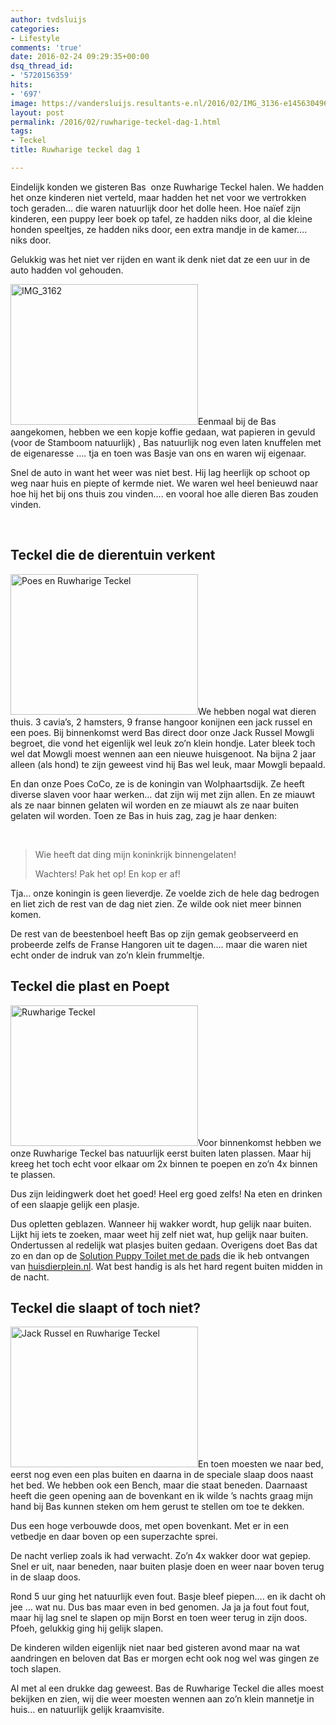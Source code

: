 ```yaml
---
author: tvdsluijs
categories:
- Lifestyle
comments: 'true'
date: 2016-02-24 09:29:35+00:00
dsq_thread_id:
- '5720156359'
hits:
- '697'
image: https://vandersluijs.resultants-e.nl/2016/02/IMG_3136-e1456304961732-825x501.jpg
layout: post
permalink: /2016/02/ruwharige-teckel-dag-1.html
tags:
- Teckel
title: Ruwharige teckel dag 1

---
```

Eindelijk konden we gisteren Bas  onze Ruwharige Teckel halen. We hadden het onze kinderen niet verteld, maar hadden het net voor we vertrokken toch geraden&#8230; die waren natuurlijk door het dolle heen. Hoe naïef zijn kinderen, een puppy leer boek op tafel, ze hadden niks door, al die kleine honden speeltjes, ze hadden niks door, een extra mandje in de kamer&#8230;. niks door.

Gelukkig was het niet ver rijden en want ik denk niet dat ze een uur in de auto hadden vol gehouden.<!--more-->

<img class="alignleft size-medium wp-image-2473" src="https://vandersluijs.resultants-e.nl/2016/02/IMG_3162-300x225.jpg" alt="IMG_3162" width="300" height="225" srcset="https://vandersluijs.resultants-e.nl/2016/02/IMG_3162-300x225.jpg 300w, https://vandersluijs.resultants-e.nl/2016/02/IMG_3162-768x576.jpg 768w, https://vandersluijs.resultants-e.nl/2016/02/IMG_3162-1024x768.jpg 1024w, https://vandersluijs.resultants-e.nl/2016/02/IMG_3162.jpg 1200w" sizes="(max-width: 300px) 100vw, 300px" />Eenmaal bij de Bas aangekomen, hebben we een kopje koffie gedaan, wat papieren in gevuld (voor de Stamboom natuurlijk) , Bas natuurlijk nog even laten knuffelen met de eigenaresse &#8230;. tja en toen was Basje van ons en waren wij eigenaar.

Snel de auto in want het weer was niet best. Hij lag heerlijk op schoot op weg naar huis en piepte of kermde niet. We waren wel heel benieuwd naar hoe hij het bij ons thuis zou vinden&#8230;. en vooral hoe alle dieren Bas zouden vinden.

&nbsp;

## Teckel die de dierentuin verkent

<img class="wp-image-2468 size-medium alignleft" src="https://vandersluijs.resultants-e.nl/2016/02/IMG_3133-e1456315329461-300x225.jpg" alt="Poes en Ruwharige Teckel" width="300" height="225" srcset="https://vandersluijs.resultants-e.nl/2016/02/IMG_3133-e1456315329461-300x225.jpg 300w, https://vandersluijs.resultants-e.nl/2016/02/IMG_3133-e1456315329461-768x576.jpg 768w, https://vandersluijs.resultants-e.nl/2016/02/IMG_3133-e1456315329461-1024x768.jpg 1024w, https://vandersluijs.resultants-e.nl/2016/02/IMG_3133-e1456315329461.jpg 1200w" sizes="(max-width: 300px) 100vw, 300px" />We hebben nogal wat dieren thuis. 3 cavia&#8217;s, 2 hamsters, 9 franse hangoor konijnen een jack russel en een poes. Bij binnenkomst werd Bas direct door onze Jack Russel Mowgli begroet, die vond het eigenlijk wel leuk zo&#8217;n klein hondje. Later bleek toch wel dat Mowgli moest wennen aan een nieuwe huisgenoot. Na bijna 2 jaar alleen (als hond) te zijn geweest vind hij Bas wel leuk, maar Mowgli bepaald.

En dan onze Poes CoCo, ze is de koningin van Wolphaartsdijk. Ze heeft diverse slaven voor haar werken&#8230; dat zijn wij met zijn allen. En ze miauwt als ze naar binnen gelaten wil worden en ze miauwt als ze naar buiten gelaten wil worden. Toen ze Bas in huis zag, zag je haar denken:

&nbsp;

> Wie heeft dat ding mijn koninkrijk binnengelaten!
> 
> Wachters! Pak het op! En kop er af!

Tja&#8230; onze koningin is geen lieverdje. Ze voelde zich de hele dag bedrogen en liet zich de rest van de dag niet zien. Ze wilde ook niet meer binnen komen.

De rest van de beestenboel heeft Bas op zijn gemak geobserveerd en probeerde zelfs de Franse Hangoren uit te dagen&#8230;. maar die waren niet echt onder de indruk van zo&#8217;n klein frummeltje.

## Teckel die plast en Poept

<img class="alignright wp-image-2472 size-medium" src="https://vandersluijs.resultants-e.nl/2016/02/IMG_3151-e1456315434505-300x225.jpg" alt="Ruwharige Teckel" width="300" height="225" srcset="https://vandersluijs.resultants-e.nl/2016/02/IMG_3151-e1456315434505-300x225.jpg 300w, https://vandersluijs.resultants-e.nl/2016/02/IMG_3151-e1456315434505-768x576.jpg 768w, https://vandersluijs.resultants-e.nl/2016/02/IMG_3151-e1456315434505-1024x768.jpg 1024w, https://vandersluijs.resultants-e.nl/2016/02/IMG_3151-e1456315434505.jpg 1200w" sizes="(max-width: 300px) 100vw, 300px" />Voor binnenkomst hebben we onze Ruwharige Teckel bas natuurlijk eerst buiten laten plassen. Maar hij kreeg het toch echt voor elkaar om 2x binnen te poepen en zo&#8217;n 4x binnen te plassen.

Dus zijn leidingwerk doet het goed! Heel erg goed zelfs! Na eten en drinken of een slaapje gelijk een plasje.

Dus opletten geblazen. Wanneer hij wakker wordt, hup gelijk naar buiten. Lijkt hij iets te zoeken, maar weet hij zelf niet wat, hup gelijk naar buiten. Ondertussen al redelijk wat plasjes buiten gedaan. Overigens doet Bas dat zo en dan op de <a href="https://ds1.nl/c/?wi=245932&si=3370&li=1161232&ws=&dl=hond%2Fhondentoilet%2Fsimple-solution-puppy-toilet%2FG37_H175_C1059_P965390%2F" target="_blank" rel="nofollow">Solution Puppy Toilet met de pads</a> die ik heb ontvangen van <a href="http://huisdierplein.nl" target="_blank">huisdierplein.nl</a>. Wat best handig is als het hard regent buiten midden in de nacht.

## Teckel die slaapt of toch niet?

<img class="size-medium wp-image-2466 alignleft" src="https://vandersluijs.resultants-e.nl/2016/02/IMG_3120-300x225.jpg" alt="Jack Russel en Ruwharige Teckel" width="300" height="225" srcset="https://vandersluijs.resultants-e.nl/2016/02/IMG_3120-300x225.jpg 300w, https://vandersluijs.resultants-e.nl/2016/02/IMG_3120-768x576.jpg 768w, https://vandersluijs.resultants-e.nl/2016/02/IMG_3120-1024x768.jpg 1024w, https://vandersluijs.resultants-e.nl/2016/02/IMG_3120.jpg 1200w" sizes="(max-width: 300px) 100vw, 300px" />En toen moesten we naar bed, eerst nog even een plas buiten en daarna in de speciale slaap doos naast het bed. We hebben ook een Bench, maar die staat beneden. Daarnaast heeft die geen opening aan de bovenkant en ik wilde &#8217;s nachts graag mijn hand bij Bas kunnen steken om hem gerust te stellen om toe te dekken.

Dus een hoge verbouwde doos, met open bovenkant. Met er in een vetbedje en daar boven op een superzachte sprei.

De nacht verliep zoals ik had verwacht. Zo&#8217;n 4x wakker door wat gepiep. Snel er uit, naar beneden, naar buiten plasje doen en weer naar boven terug in de slaap doos.

Rond 5 uur ging het natuurlijk even fout. Basje bleef piepen&#8230;. en ik dacht oh jee &#8230; wat nu. Dus bas maar even in bed genomen. Ja ja ja fout fout fout, maar hij lag snel te slapen op mijn Borst en toen weer terug in zijn doos. Pfoeh, gelukkig ging hij gelijk slapen.

De kinderen wilden eigenlijk niet naar bed gisteren avond maar na wat aandringen en beloven dat Bas er morgen echt ook nog wel was gingen ze toch slapen.

Al met al een drukke dag geweest. Bas de Ruwharige Teckel die alles moest bekijken en zien, wij die weer moesten wennen aan zo&#8217;n klein mannetje in huis&#8230; en natuurlijk gelijk kraamvisite.
